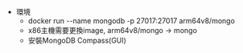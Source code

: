 - 環境
  - docker run --name mongodb -p 27017:27017 arm64v8/mongo
  - x86主機需要更換image, arm64v8/mongo -> mongo
  - 安裝MongoDB Compass(GUI)